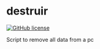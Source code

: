 # destruir

[![GitHub license](https://sinfallas.files.wordpress.com/2016/02/gpl.png)](https://github.com/xanadu-linux/destruir/blob/master/LICENSE)

Script to remove all data from a pc
